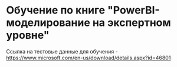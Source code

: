 # Обучение по книге "PowerBI-моделирование на экспертном уровне"

Ссылка на тестовые данные для обучения - https://www.microsoft.com/en-us/download/details.aspx?id=46801

